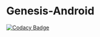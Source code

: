 # Genesis-Android
[![Codacy Badge](https://api.codacy.com/project/badge/Grade/ac135504c52f401296c392dd327dffc8)](https://app.codacy.com/gh/msmannan00/Genesis-Android?utm_source=github.com&utm_medium=referral&utm_content=msmannan00/Genesis-Android&utm_campaign=Badge_Grade)